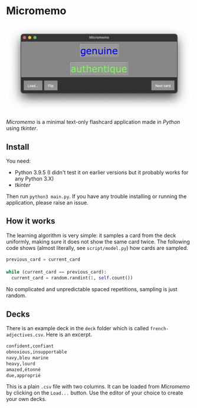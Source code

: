 # Micromemo

![](preview.png)

*Micromemo* is a minimal text-only flashcard application made in *Python* using *tkinter*.

## Install

You need:

- Python 3.9.5 (I didn't test it on earlier versions but it probably works for any Python 3.X)
- *tkinter*

Then run `python3 main.py`. If you have any trouble installing or running the application, please raise an issue.

## How it works

The learning algorithm is very simple: it samples a card from the deck uniformly, making sure it does not show the same card twice. The following code shows (almost literally, see `script/model.py`) how cards are sampled.

```python
previous_card = current_card

while (current_card == previous_card):
  current_card = random.randint(1, self.count())
```

No complicated and unpredictable spaced repetitions, sampling is just random.

## Decks

There is an example deck in the `deck` folder which is called `french-adjectives.csv`. Here is an excerpt.

```csv
confident,confiant
obnoxious,insupportable
navy,bleu marine
heavy,lourd
amazed,étonné
due,approprié
```

This is a plain `.csv` file with two columns. It can be loaded from *Micromemo* by clicking on the  `Load...` button. Use the editor of your choice to create your own decks.